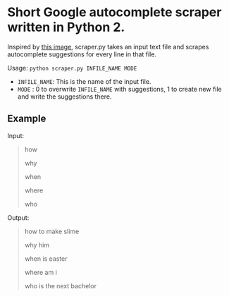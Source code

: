 # Short Google autocomplete scraper written in Python 2.

Inspired by [this image](https://i.redd.it/9dukhq4nwfdz.jpg), scraper.py takes an input text file and scrapes autocomplete suggestions for every line in that file.

Usage:
`python scraper.py INFILE_NAME MODE`

* `INFILE_NAME`: This is the name of the input file.
* `MODE` : 0 to overwrite `INFILE_NAME` with suggestions, 1 to create new file and write the suggestions there.

## Example 
Input:
> how
>
> why
>
> when
>
> where
>
> who

Output:
> how to make slime
>
> why him
>
> when is easter
>
> where am i
>
> who is the next bachelor